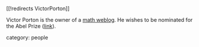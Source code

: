 [[!redirects VictorPorton]]


Victor Porton is the owner of a [math weblog](http://portonmath.wordpress.com/2009/05/). He wishes to be nominated for the Abel Prize ([link](http://www.mathematics21.org/abel-prize.html)).

category: people